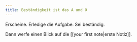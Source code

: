 ```yaml
---
title: Beständigkeit ist das A und O
---
```


Erscheine. Erledige die Aufgabe. Sei beständig.

Dann werfe einen Blick auf die [[your first note|erste Notiz]].
